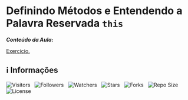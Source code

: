 <!-- Título -->
# Definindo Métodos e Entendendo a Palavra Reservada `this`

***Conteúdo da Aula:***

[Exercício.](main.ts)

<!-- Informações -->
## &#8505; Informações

![Visitors](https://api.visitorbadge.io/api/visitors?path=Devsgeeknerd%2Fcla-def-met-ent-pal-res-thi-cla-obj-log-ori-obj-pri-pas-bas&label=Visitantes&labelColor=%23700070&labelStyle=none&countColor=%23000fff&style=plastic&color=%23ffffff "Total de Visitantes")
&nbsp;
![Followers](https://img.shields.io/github/followers/Devsgeeknerd?style=p&label=Seguidores&labelColor=800080&color=000fff "Total de Seguidores")
&nbsp;
![Watchers](https://img.shields.io/github/watchers/Devsgeeknerd/cla-def-met-ent-pal-res-thi-cla-obj-log-ori-obj-pri-pas-bas?style=p&label=Observadores&labelColor=800080&color=000fff "Total de Observadores")
&nbsp;
![Stars](https://img.shields.io/github/stars/Devsgeeknerd/cla-def-met-ent-pal-res-thi-cla-obj-log-ori-obj-pri-pas-bas?style=p&label=Estrelas&labelColor=800080&color=000fff "Total de Estrelas")
&nbsp;
![Forks](https://img.shields.io/github/forks/Devsgeeknerd/cla-def-met-ent-pal-res-thi-cla-obj-log-ori-obj-pri-pas-bas?style=p&label=Bifurcações&labelColor=800080&color=000fff "Total de Bifurcações")
&nbsp;
![Repo Size](https://img.shields.io/github/repo-size/Devsgeeknerd/cla-def-met-ent-pal-res-thi-cla-obj-log-ori-obj-pri-pas-bas?style=p&label=Tamanho&labelColor=800080&color=000fff "Tamanho do Repositório")
&nbsp;
![License](https://img.shields.io/github/license/Devsgeeknerd/cla-def-met-ent-pal-res-thi-cla-obj-log-ori-obj-pri-pas-bas?style=p&label=Licença&labelColor=800080&color=000fff "Licença do Repositório")
